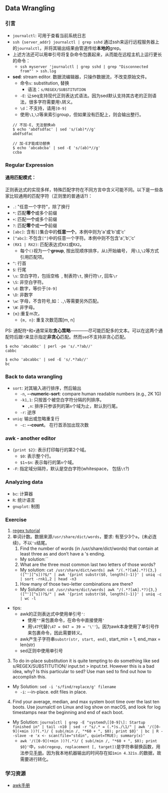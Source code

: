 ## Data Wrangling
### 引言
* `journalctl`: 可用于查看当前系统日志
* `ssh {server_addr} journalctl | grep sshd` 通过ssh来运行远程服务器上的`journalctl`，并将其输出结果由管道传给**本地的**grep。
* 上述方法还可以用单引号将复杂命令包裹起来，从而能在远程主机上运行更长的命令：
  * `ssh myserver 'journalctl | grep sshd | grep "Disconnected from"' > ssh.log`
* **sed**: stream editor. 数据流编辑器，只操作数据流，不改变原始文件。
  * 命令`s`: substitution, 替换
    * 语法：`s/REGEX/SUBSTITUTION`
  * `-E`: 让seq支持现代正则表达式语法。因为sed默认支持其古老的正则语法，很多字符需要用`\`转义。
  * `\d`：不支持，请用`[0-9]`
  * 使用`\1`,`\2`等来索引group，但如果没有匹配上，则会输出整行。
  ```
  // 不加-E, 无法替换ab
  $ echo 'abdfsdfac' | sed 's/(ab)*//g'  
  abdfsdfac

  // 加-E才能成功替换
  $ echo 'abcabcba' | sed -E 's/(ab)*//g'
  ccba
  ```

### Regular Expression
#### 通用匹配模式：
正则表达式的实现多样，特殊匹配字符在不同方言中含义可能不同。以下是一些各家比较通用的匹配字符（正则里的普通话?)：
* `.`: "任意一个字符"，除了换行
* `*`: 匹配**零个**或多个前缀
* `+`: 匹配**一个**或多个前缀
* `?`: 匹配**零个**或**一个**前缀
* `[abc]`: 含有`[]`集合中的**任意一个**。本例中则为'a'或'b'或'c'
* `[^abc]`: 不包含`[^]`中的任意一个字符。本例中则不包含'a','b','c'
* `(RX1 | RX2)`: 匹配表达式`RX1`或`RX2`。
  * 每个`()`视为一个**group**, 按出现顺序排序，从`1`开始编号， 用`\1`,`\2`等方式引用匹配项。
* `^`: 行首
* `$`: 行尾
* `\s`: 空白字符，包括空格` `, 制表符`\t`, 换行符`\r`, 回车`\r`
* `\S`: 非空白字符。
* `\d`: 数字，等价于`[0-9]`
* `\D`: 非数字
* `\w`: 字母，不含符号,如：`.`,`\`等需要另外匹配。
* `\W`: 非字母。
* `{m}`:重复m次，
  * `{m, n}`: 重复次数范围[m, n]
  

PS: 通配符`*`和`+`通常采取**贪心策略**————尽可能匹配多的文本。可以在这两个通配符后跟`?`来显示指定**非贪心**匹配。然而`sed`不支持非贪心匹配。
```
$ echo 'abcabbc' | perl -pe 's/.*?ab//'
cabbc

$ echo 'abcabbc' | sed -E 's/.*?ab//' 
bc
```

### Back to data wrangling
* `sort`: 对其输入进行排序，然后输出
  * `-n`, **--numeric-sort**: compare human readable numbers (e.g., 2K 1G)
  * `-k1,1`: 只按首个被空白字符分隔的列排序。
    * `,n`: 排序只参该列的第`n`个域为止，默认到行尾。
  * `-r`: 逆序
* `uniq`: 输出或忽略重复行
  * `-c`: **--count**。 在行首添加出现次数

### awk - another editor
* `{print $2}`: 表示打印每行的第2个域。
  * `$0`: 表示整个行。
  * `$1`~`$n`: 表示每行的第`n`个域。
* `-F`: 指定域分隔符，默认是空白字符(whitespace， 包括`\t`?)

### Analyzing data
* `bc`: 计算器
* `R`: 统计语言
* `gnuplot`: 制图

### Exercise
1. [regex tutorial](https://regexone.com/lesson/introduction_abcs)
2. 单词计数。数据来源`/usr/share/dict/words`，要求: 有至少3个`a`，(未必连续)，不以`'s`结尾。
   1.  Find the number of words (in /usr/share/dict/words) that contain at least three as and don’t have a 's ending. 
   * My solution:``
   2.  What are the three most common last two letters of those words?
   * My solution: `cat /usr/share/dict/words| awk "/(.*?[aA].*?){3,}([^'][^s])?$/" | awk '{print substr($0, length()-1)}' | uniq -c | sort -rnk1,2 | head -n3`
   1. How many of those two-letter combinations are there?
   * My Solution: `cat /usr/share/dict/words| awk "/(.*?[aA].*?){3,}([^'][^s])?$/" | awk '{print substr($0, length()-1)}' | uniq -c | wc -l`

* tips:
  * awk的正则表达式中使用单引号`'`: 
    * 使用`""`来包裹命令，在命令中直接使用`'`
    * 用`\47`代替(`\47 = 047 = 39 = '\''`)。因为awk本身使用了单引号作来包裹命令，因此需要转义。
  * awk产生子字符串`substr(str, start, end)`, start_min = 1, end_max = len(str)
  * sed正则中使用单引号
3. To do in-place substitution it is quite tempting to do something like sed s/REGEX/SUBSTITUTION/ input.txt > input.txt. However this is a bad idea, why? Is this particular to sed? Use man sed to find out how to accomplish this.
* My Solution: `sed -i 's/find/replace/g' filename`
  * `-i`: --in-place. edit files in place.

4. Find your average, median, and max system boot time over the last ten boots. Use journalctl on Linux and log show on macOS, and look for log timestamps near the beginning and end of each boot. 
* My Solution: `journalctl | grep -E "systemd\[[0-9]\]: Startup finished in" | tail -n10 | sed -r "s/.* = (.*)s./\1/" | awk '/([0-9](+min ))?(.*)/ { sub(/min /, "*60 + ", $0); print $0}' | bc | R --slave -e 'x <- scan(file="stdin", quiet=TRUE); summary(x)'`
  * `awk '/([0-9](+min ))?(.*)/ { sub(/min /, "*60 + ", $0); print $0}'`中，`sub(regexp, replacement [, target])`是字符串替换函数，用法参见[手册](https://www.gnu.org/software/gawk/manual/gawk.html)。因为我本地机器输出的时间存在如`1min 4.321s.`的数据，故需要进行转化。
### 学习资源
* [awk手册](https://www.gnu.org/software/gawk/manual/gawk.html)